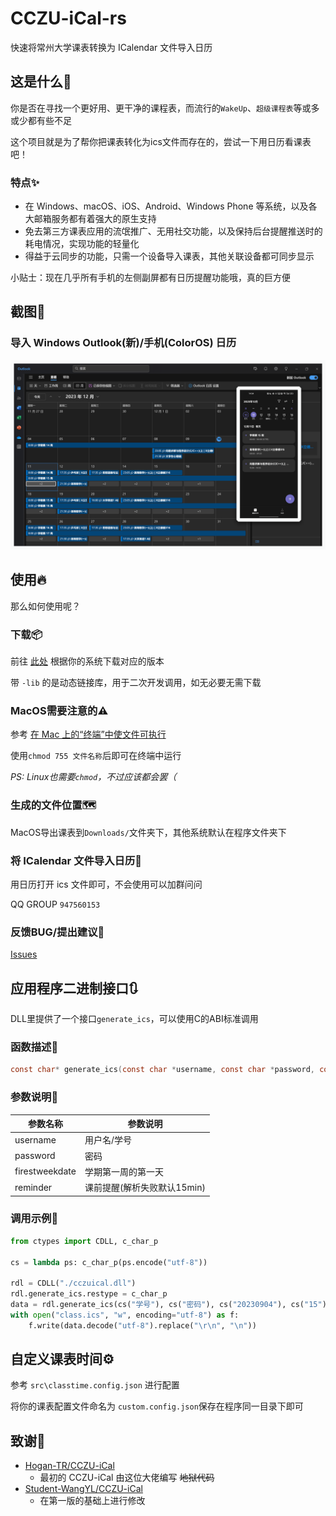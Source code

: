 # CCZU-iCal-rs

快速将常州大学课表转换为 ICalendar 文件导入日历

## 这是什么🤔

你是否在寻找一个更好用、更干净的课程表，而流行的`WakeUp`、`超级课程表`等或多或少都有些不足

这个项目就是为了帮你把课表转化为ics文件而存在的，尝试一下用日历看课表吧！

### 特点✨

 - 在 Windows、macOS、iOS、Android、Windows Phone 等系统，以及各大邮箱服务都有着强大的原生支持
 - 免去第三方课表应用的流氓推广、无用社交功能，以及保持后台提醒推送时的耗电情况，实现功能的轻量化
 - 得益于云同步的功能，只需一个设备导入课表，其他关联设备都可同步显示

小贴士：现在几乎所有手机的左侧副屏都有日历提醒功能哦，真的巨方便

## 截图🥰

### 导入 Windows Outlook(新)/手机(ColorOS) 日历

![截图](docs/screenshot.png)

## 使用🔥

那么如何使用呢？

### 下载📦

前往 [此处](https://github.com/CCZU-OSSA/CCZU-iCal-rs/release/latest) 根据你的系统下载对应的版本

带 `-lib` 的是动态链接库，用于二次开发调用，如无必要无需下载

### MacOS需要注意的⚠️

参考 [在 Mac 上的“终端”中使文件可执行](https://support.apple.com/zh-cn/guide/terminal/apdd100908f-06b3-4e63-8a87-32e71241bab4/mac)

使用`chmod 755 文件名称`后即可在终端中运行

*PS: Linux也需要`chmod`，不过应该都会罢（*

### 生成的文件位置🗺️

MacOS导出课表到`Downloads/`文件夹下，其他系统默认在程序文件夹下

### 将 ICalendar 文件导入日历📄

用日历打开 ics 文件即可，不会使用可以加群问问

QQ GROUP `947560153`

### 反馈BUG/提出建议🐛

[Issues](https://github.com/CCZU-OSSA/CCZU-iCal-rs/issues)

## 应用程序二进制接口🔃

DLL里提供了一个接口`generate_ics`，可以使用C的ABI标准调用

### 函数描述💬

```C
const char* generate_ics(const char *username, const char *password, const char *firestweekdate, const char *reminder);
```

### 参数说明📄

|参数名称|参数说明|
|---|---|
|username|用户名/学号|
|password|密码|
|firestweekdate|学期第一周的第一天|
|reminder|课前提醒(解析失败默认15min)|

### 调用示例📄

```python
from ctypes import CDLL, c_char_p

cs = lambda ps: c_char_p(ps.encode("utf-8"))

rdl = CDLL("./cczuical.dll")
rdl.generate_ics.restype = c_char_p
data = rdl.generate_ics(cs("学号"), cs("密码"), cs("20230904"), cs("15"))
with open("class.ics", "w", encoding="utf-8") as f:
    f.write(data.decode("utf-8").replace("\r\n", "\n"))
```

## 自定义课表时间⚙️

参考 `src\classtime.config.json` 进行配置

将你的课表配置文件命名为 `custom.config.json`保存在程序同一目录下即可

## 致谢🎉

 - [Hogan-TR/CCZU-iCal](https://github.com/Hogan-TR/CCZU-iCal)
   - 最初的 CCZU-iCal 由这位大佬编写 ~~地狱代码~~
 - [Student-WangYL/CCZU-iCal](https://github.com/Student-WangYL/CCZU-iCal)
   - 在第一版的基础上进行修改